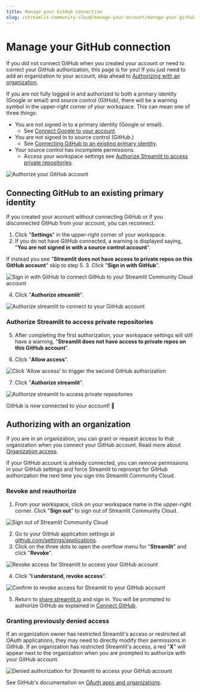 ```yaml
---
title: Manage your GitHub connection
slug: /streamlit-community-cloud/manage-your-account/manage-your-github-connection
---
```


# Manage your GitHub connection

If you did not connect GitHub when you created your account or need to correct your GitHub authorization, this page is for you! If you just need to add an organization to your account, skip ahead to [Authorizing with an organization](#authorizing-with-an-organization).

If you are not fully logged in and authorized to both a primary identity (Google or email) and source control (GitHub), there will be a warning symbol in the upper-right corner of your workspace. This can mean one of three things:

- You are not signed in to a primary identity (Google or email).
  - See [Connect Google to your account](/streamlit-community-cloud/manage-your-account/update-your-email#connect-google-to-your-account).
- You are not signed in to source control (GitHub.)
  - See [Connecting GitHub to an existing primary identity](#connecting-github-to-an-existing-primary-identity).
- Your source control has incomplete permissions.
  - Access your workspace settings see [Authorize Streamlit to access private repositories](#authorize-streamlit-to-access-private-repositories).

<Image alt="Authorize your GitHub account" src="/images/streamlit-community-cloud/workspace-empty-warning-annotated.png" />

## Connecting GitHub to an existing primary identity

If you created your account without connecting GitHub or if you disconnected GitHub from your account, you can reconnect.

1. Click "**Settings**" in the upper-right corner of your workspace.
2. If you do not have GitHub connected, a warning is displayed saying, "**You are not signed in with a source control account**".

If instead you see "**Streamlit does not have access to private repos on this GitHub account**" skip to step 5. 3. Click "**Sign in with GitHub**".

<div style={{ maxWidth: '75%', margin: 'auto' }}>
<Image alt="Sign in with GitHub to connect GitHub to your Streamlit Community Cloud account" src="/images/streamlit-community-cloud/account-no-source.png" />
</div>

4. Click "**Authorize streamlit**".

<div style={{ maxWidth: '50%', margin: 'auto' }}>
<Image alt="Authorize streamlit to connect to your GitHub account" src="/images/streamlit-community-cloud/GitHub-auth1-none.png" />
</div>

### Authorize Streamlit to access private repositories

5. After completing the first authorization, your workspace settings will still have a warning, "**Streamlit does not have access to private repos on this GitHub account**".

6. Click "**Allow access**".

<div style={{ maxWidth: '75%', margin: 'auto' }}>
<Image alt="Click 'Allow access' to trigger the second GitHub authorization" src="/images/streamlit-community-cloud/account-unauthorized-source.png" />
</div>

7. Click "**Authorize streamlit**".

<div style={{ maxWidth: '50%', margin: 'auto' }}>
<Image alt="Authorize streamlit to access private repositories" src="/images/streamlit-community-cloud/GitHub-auth2-none.png" />
</div>

GitHub is now connected to your account! 🥳

## Authorizing with an organization

If you are in an organization, you can grant or request access to that organization when you connect your GitHub account. Read more about [Organization access](/streamlit-community-cloud/get-started/connect-your-github-account#organization-access).

If your GitHub account is already connected, you can remove permissions in your GitHub settings and force Streamlit to reprompt for GitHub authorization the next time you sign into Streamlit Community Cloud.

### Revoke and reauthorize

1. From your workspace, click on your workspace name in the upper-right corner. Click "**Sign out**" to sign out of Streamlit Community Cloud.

<div style={{ maxWidth: '90%', margin: 'auto' }}>
<Image alt="Sign out of Streamlit Community Cloud" src="/images/streamlit-community-cloud/account-sign-out.png" />
</div>

2. Go to your GitHub application settings at <a href="https://github.com/settings/applications" target="_blank">github.com/settings/applications</a>.
3. Click on the three dots to open the overflow menu for "**Streamlit**" and click "**Revoke**".

<div style={{ maxWidth: '75%', margin: 'auto' }}>
<Image alt="Revoke access for Streamlit to access your GitHub account" src="/images/streamlit-community-cloud/GitHub-revoke.png" />
</div>

4. Click "**I understand, revoke access**".

<div style={{ maxWidth: '50%', margin: 'auto' }}>
<Image alt="Confirm to revoke access for Streamlit to your GitHub account" src="/images/streamlit-community-cloud/GitHub-revoke-confirm.png" />
</div>

5. Return to <a href="https://share.streamlit.io" target="_blank">share.streamlit.io</a> and sign in. You will be prompted to authorize GitHub as explained in [Connect GitHub](/streamlit-community-cloud/get-started/connect-your-github-account#organization-access).

### Granting previously denied access

If an organization owner has restricted Streamlit's access or restricted all OAuth applications, they may need to directly modify their permissions in GitHub. If an organization has restricted Streamlit's access, a red "**X**" will appear next to the organization when you are prompted to authorize with your GitHub account.

<div style={{ maxWidth: '60%', margin: 'auto' }}>
<Image alt="Denied authorization for Streamlit to access your GitHub account" src="/images/streamlit-community-cloud/GitHub-auth-denied-XL.png" clean />
</div>

See GitHub's documentation on <a href="https://docs.github.com/en/apps/oauth-apps/using-oauth-apps/authorizing-oauth-apps#oauth-apps-and-organizations" target="_blank">OAuth apps and organizations</a>.
